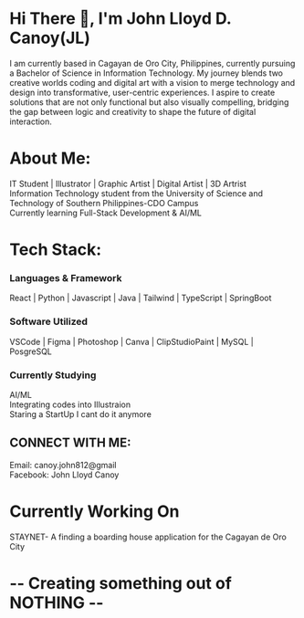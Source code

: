 # Hi There 👋, I'm John Lloyd D. Canoy(JL)

I am currently based in Cagayan de Oro City, Philippines, currently pursuing a Bachelor of Science in Information Technology. My journey blends two creative worlds coding and digital art with a vision to merge technology and design into transformative, user-centric experiences. I aspire to create solutions that are not only functional but also visually compelling, bridging the gap between logic and creativity to shape the future of digital interaction.

#  About Me:
IT Student | Illustrator | Graphic Artist | Digital Artist | 3D Artrist  <br>
Information Technology student from the University of Science and Technology of Southern Philippines-CDO Campus <br>
Currently learning Full-Stack Development & AI/ML <br>


# Tech Stack:

### Languages & Framework

React | Python | Javascript | Java | Tailwind | TypeScript | SpringBoot

### Software Utilized 

VSCode | Figma | Photoshop | Canva | ClipStudioPaint | MySQL | PosgreSQL

### Currently Studying 

AI/ML <br>
Integrating codes into Illustraion<br>
Staring a StartUp
I cant do it anymore

## CONNECT WITH ME: 
Email: canoy.john812@gmail<br>
Facebook: John Lloyd Canoy


# Currently Working On

STAYNET- A finding a boarding house application for the Cagayan de Oro City 

# -- Creating something out of NOTHING --


